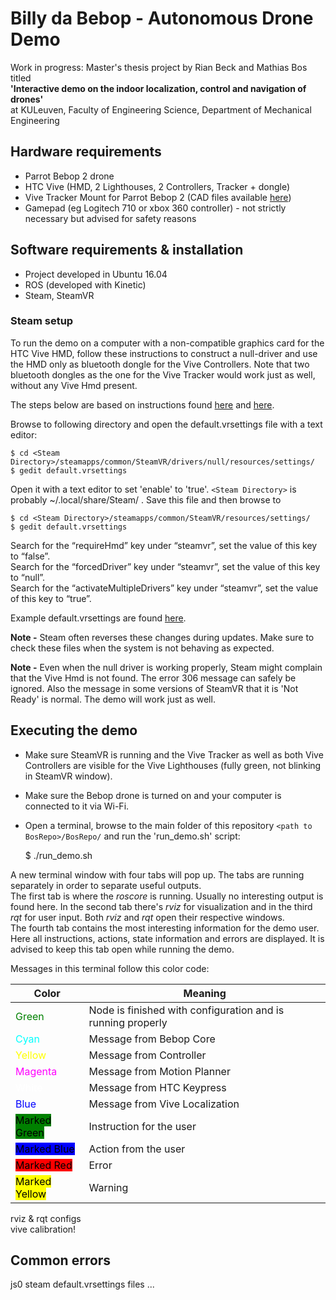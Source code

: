 # Billy da Bebop - Autonomous Drone Demo
Work in progress:
Master's thesis project by Rian Beck and Mathias Bos titled  
**'Interactive demo on the indoor localization, control and navigation of drones'**  
at KULeuven, Faculty of Engineering Science, Department of Mechanical Engineering

## Hardware requirements
* Parrot Bebop 2 drone  
* HTC Vive (HMD, 2 Lighthouses, 2 Controllers, Tracker + dongle)
* Vive Tracker Mount for Parrot Bebop 2 (CAD files available [here](https://github.com/BosMathias/BosRepo))
* Gamepad (eg Logitech 710 or xbox 360 controller) - not strictly necessary but advised for safety reasons

## Software requirements & installation
* Project developed in Ubuntu 16.04
* ROS (developed with Kinetic)
* Steam, SteamVR

### Steam setup
To run the demo on a computer with a non-compatible graphics card for the HTC
Vive HMD, follow these instructions to construct a null-driver and use the HMD only as bluetooth dongle for the Vive Controllers. Note that two bluetooth dongles as the one for the Vive Tracker would work just as well, without any Vive Hmd present.

The steps below are based on instructions found [here](https://gist.github.com/DanielArnett/c9a56c9c7cc0def20648480bca1f6772)
and [here](http://help.triadsemi.com/steamvr-tracking/steamvr-tracking-without-an-hmd).

Browse to following directory and open the default.vrsettings file with a text editor:

    $ cd <Steam Directory>/steamapps/common/SteamVR/drivers/null/resources/settings/
    $ gedit default.vrsettings

Open it with a text editor to set 'enable' to 'true'.  `<Steam Directory>` is probably ~/.local/share/Steam/ . Save this file and then browse to

    $ cd <Steam Directory>/steamapps/common/SteamVR/resources/settings/
    $ gedit default.vrsettings

Search for the “requireHmd” key under “steamvr”, set the value of this key to “false”.  
Search for the “forcedDriver” key under “steamvr”, set the value of this key to “null”.  
Search for the “activateMultipleDrivers” key under “steamvr”, set the value of this key to “true”.

Example default.vrsettings are found [here](https://github.com/BosMathias/BosRepo/tree/fsm_operational/bebop_ws/src/vive_localization/vrsettings_example).

**Note -** Steam often reverses these changes during updates. Make sure to check these files when the system is not behaving as expected.

**Note -**  Even when the null driver is working properly, Steam might complain that the Vive Hmd is not found. The error 306 message can safely be ignored. Also the message in some versions of SteamVR that it is 'Not Ready' is normal. The demo will work just as well.


## Executing the demo
* Make sure SteamVR is running and the Vive Tracker as well as both Vive Controllers are visible for the Vive Lighthouses (fully green, not blinking in SteamVR window).  
* Make sure the Bebop drone is turned on and your computer is connected to it via Wi-Fi.
* Open a terminal, browse to the main folder of this repository `<path to BosRepo>/BosRepo/` and run the 'run_demo.sh' script:  


    $ ./run_demo.sh

A new terminal window with four tabs will pop up. The tabs are running separately in order to separate useful outputs.  
The first tab is where the *roscore* is running. Usually no interesting output is found here. In the second tab there's *rviz* for visualization and in the third *rqt* for user input. Both *rviz* and *rqt* open their respective windows.  
The fourth tab contains the most interesting information for the demo user. Here all instructions, actions, state information and errors are displayed. It is advised to keep this tab open while running the demo.

Messages in this terminal follow this color code:  

|  Color | Meaning  |
|--------|----------|
|<span style="color:green">  Green </span>|  Node is finished with configuration and is running properly
|<span style="color:cyan">  Cyan  </span>|  Message from Bebop Core
|<span style="color:yellow"> Yellow </span>|  Message from Controller
|<span style="color:magenta"> Magenta</span>|  Message from Motion Planner
|<span style="color:white"> White  </span>|  Message from HTC Keypress
|<span style="color:blue"> Blue   </span>|  Message from Vive Localization
|<span style="background-color:green;color:black"> Marked Green  </span>|  Instruction for the user
|<span style="background-color:blue;color:black"> Marked Blue  </span> |  Action from the user
|<span style="background-color:red;color:black"> Marked Red   </span> |  Error
|<span style="background-color:yellow;color:black"> Marked Yellow </span>|  Warning


rviz & rqt configs  
vive calibration!

## Common errors
js0
steam default.vrsettings files
...

